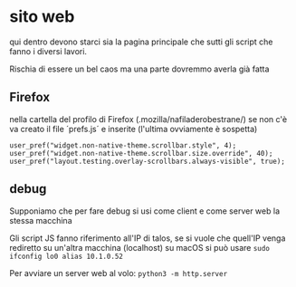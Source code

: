 # sito web

qui dentro devono starci sia la pagina principale che sutti gli script
che fanno i diversi lavori.

Rischia di essere un bel caos ma una parte dovremmo averla già fatta


## Firefox

nella cartella del profilo di Firefox (.mozilla/nafiladerobestrane/)
se non c'è va creato il file ´prefs.js´ e inserite
(l'ultima ovviamente è sospetta)

    user_pref("widget.non-native-theme.scrollbar.style", 4);
    user_pref("widget.non-native-theme.scrollbar.size.override", 40);
    user_pref("layout.testing.overlay-scrollbars.always-visible", true);


## debug

Supponiamo che per fare debug si usi come client e come server web la stessa macchina

Gli script JS fanno riferimento all'IP di talos, se si vuole che quell'IP 
venga rediretto su un'altra macchina (localhost) su macOS si può usare
`sudo ifconfig lo0 alias 10.1.0.52`

Per avviare un server web al volo: `python3 -m http.server`
